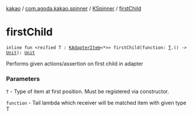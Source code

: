 [kakao](../../index.md) / [com.agoda.kakao.spinner](../index.md) / [KSpinner](index.md) / [firstChild](./first-child.md)

# firstChild

`inline fun <reified T : `[`KAdapterItem`](../../com.agoda.kakao.list/-k-adapter-item/index.md)`<*>> firstChild(function: `[`T`](first-child.md#T)`.() -> `[`Unit`](https://kotlinlang.org/api/latest/jvm/stdlib/kotlin/-unit/index.html)`): `[`Unit`](https://kotlinlang.org/api/latest/jvm/stdlib/kotlin/-unit/index.html)

Performs given actions/assertion on first child in adapter

### Parameters

`T` - Type of item at first position. Must be registered via constructor.

`function` - Tail lambda which receiver will be matched item with given type T